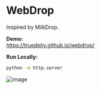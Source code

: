 # WebDrop

Inspired by MilkDrop.

**Demo:**  
https://truedeity.github.io/webdrop/

**Run Locally:**  
```bash
python -m http.server
```


![image](https://github.com/user-attachments/assets/ebf00ad3-a2c3-4fe6-8317-7d5fdbc4e06b)

